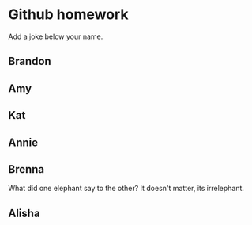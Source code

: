 # Github homework

Add a joke below your name.


## Brandon

## Amy

## Kat

## Annie

## Brenna
What did one elephant say to the other?
It doesn't matter, its irrelephant. 

## Alisha
